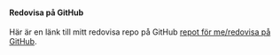 #### Redovisa på GitHub

Här är en länk till mitt redovisa repo på GitHub [repot för me/redovisa på GitHub](https://github.com/vijo18/designv2).
